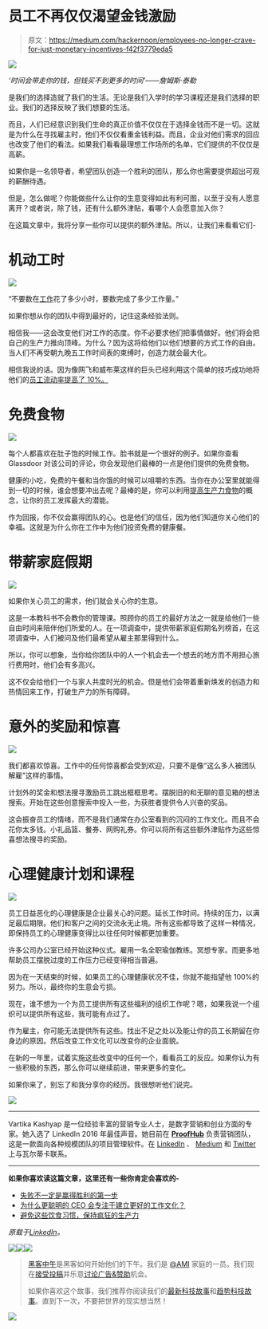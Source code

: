 # 员工不再仅仅渴望金钱激励

> 原文：<https://medium.com/hackernoon/employees-no-longer-crave-for-just-monetary-incentives-f42f3779eda5>

![](img/5f6db01dc1e043e519c82056987efc27.png)

*‘时间会带走你的钱，但钱买不到更多的时间’——詹姆斯·泰勒*

是我们的选择造就了我们的生活。无论是我们入学时的学习课程还是我们选择的职业。我们的选择反映了我们想要的生活。

而且，人们已经意识到我们生命的真正价值不仅仅在于选择金钱而不是一切。这就是为什么在寻找雇主时，他们不仅仅看重金钱利益。而且，企业对他们需求的回应也改变了他们的看法。如果我们看看最理想工作场所的名单，它们提供的不仅仅是高薪。

如果你是一名领导者，希望团队创造一个胜利的团队，那么你也需要提供超出可观的薪酬待遇。

但是，怎么做呢？你能做些什么让你的生意变得如此有利可图，以至于没有人愿意离开？或者说，除了钱，还有什么额外津贴，看哪个人会愿意加入你？

在这篇文章中，我将分享一些你可以提供的额外津贴。所以，让我们来看看它们-

# 机动工时

![](img/c78858a3566729313fc37faca0a45879.png)

“不要数在[工作](https://hackernoon.com/tagged/work)花了多少小时，要数完成了多少工作量。”

如果你想从你的团队中得到最好的，记住这条经验法则。

相信我——这会改变他们对工作的态度。你不必要求他们把事情做好。他们将会把自己的生产力推向顶峰。为什么？因为这将给他们以他们想要的方式工作的自由。当人们不再受朝九晚五工作时间表的束缚时，创造力就会最大化。

相信我说的话。因为像网飞和威布莱这样的巨头已经利用这个简单的技巧成功地将他们的[员工流动率提高了 10%。](https://hackernoon.com/tagged/employee)

# 免费食物

![](img/c9ecfe36b574339b7b20ad7a275ba336.png)

每个人都喜欢在肚子饱的时候工作。脸书就是一个很好的例子。如果你查看 Glassdoor 对该公司的评论，你会发现他们最棒的一点是他们提供的免费食物。

健康的小吃，免费的午餐和当你饿的时候可以咀嚼的东西。当你在办公室里就能得到一切的时候，谁会想要冲出去呢？最棒的是，你可以利用[提高生产力食物](/@proofhub/powerful-food-items-that-can-make-you-surprisingly-more-productive-59a29ec7485#.svc6ozeex)的概念，让你的员工发挥最大的潜能。

作为回报，你不仅会赢得团队的心。也是他们的信任，因为他们知道你关心他们的幸福。这就是为什么你在工作中为他们投资免费的健康餐。

# 带薪家庭假期

![](img/724edbf12a392714de6bec0c42144875.png)

如果你关心员工的需求，他们就会关心你的生意。

这是一本教科书不会教你的管理课。照顾你的员工的最好方法之一就是给他们一些自由时间来陪伴他们所爱的人。在一项调查中，提供带薪家庭假期名列榜首，在这项调查中，人们被问及他们最希望从雇主那里得到什么。

所以，你可以想象，当你给你团队中的人一个机会去一个想去的地方而不用担心旅行费用时，他们会有多高兴。

这不仅会给他们一个与家人共度时光的机会。但是他们会带着重新焕发的创造力和热情回来工作，打破生产力的所有障碍。

# 意外的奖励和惊喜

![](img/3b97c515e39f3f2d6dfa8a566f8b22c5.png)

我们都喜欢惊喜。工作中的任何惊喜都会受到欢迎，只要不是像“这么多人被团队解雇”这样的事情。

计划外的奖金和想法搜寻激励员工跳出框框思考。摆脱旧的和无聊的意见箱的想法搜索。开始在这些创意搜索中投入一些，为获胜者提供令人兴奋的奖品。

这会振奋员工的情绪，而不是我们通常在办公室看到的沉闷的工作文化。而且不会花你太多钱。小礼品篮、餐券、网购礼券。你可以将所有这些额外津贴作为这些惊喜想法搜寻的奖励。

# 心理健康计划和课程

![](img/f7b38b961b7046355602539b6d3a5207.png)

员工日益恶化的心理健康是企业最关心的问题。延长工作时间。持续的压力，以满足最后期限。他们和客户之间的交流永无止境。所有这些都导致了这样一种情况，即保持员工的心理健康变得比以往任何时候都更加重要。

许多公司办公室已经开始这种仪式。雇用一名全职瑜伽教练。冥想专家。而更多地帮助员工摆脱过度的工作压力已经变得相当普遍。

因为在一天结束的时候，如果员工的心理健康状况不佳，你就不能指望他 100%的努力。所以，最终你的生意会亏损。

现在，谁不想为一个为员工提供所有这些福利的组织工作呢？嗯，如果我说一个组织可以提供所有这些，我可能有点过了。

作为雇主，你可能无法提供所有这些。找出不足之处以及能让你的员工长期留在你身边的原因。然后改变工作文化可以改变你的企业面貌。

在新的一年里，试着实施这些改变中的任何一个，看看员工的反应。如果你认为有一些积极的东西，那么你可以继续前进，带来更多的变化。

如果你来了，别忘了和我分享你的经历。我很想听他们说完。

[![](img/4af7d530d1f6d0914e4c3b81fffb1d00.png)](https://www.proofhub.com/?utm_source=medium.com&utm_campaign=Leadership&utm_medium=Referral&utm_term=banner&utm_content=Employees%20no%20longer%20crave%20for%20just%20monetary%20incentives)

**********

Vartika Kashyap 是一位经验丰富的营销专业人士，是数字营销和创业方面的专家。她入选了 LinkedIn 2016 年最佳声音。她目前在 [**ProofHub**](https://www.proofhub.com) 负责营销团队，这是一款面向各种规模团队的项目管理软件。在 [LinkedIn](https://www.linkedin.com/in/vartika-kashyap-30653245) 、 [Medium](/@kashyapvartika) 和 [Twitter](https://twitter.com/kashyapvartika) 上与瓦尔蒂卡联系。

**********

**如果你喜欢读这篇文章，这里还有一些你肯定会喜欢的-**

*   [失败不一定是赢得胜利的第一步](/@kashyapvartika/losing-does-not-always-have-to-be-the-first-step-to-winning-f2fdb2bb7145)
*   [为什么更聪明的 CEO 会专注于建立更好的工作文化？](/@kashyapvartika/why-smarter-ceos-are-focused-to-build-a-better-work-culture-6c7ae073a622)
*   [避免这些饮食习惯，保持疯狂的生产力](/@kashyapvartika/avoid-these-food-habits-to-remain-insanely-productive-87ca747ca2d5)

*原载于*[*LinkedIn*](https://www.linkedin.com/pulse/employees-longer-crave-just-monetary-incentives-vartika-kashyap)*。*

[![](img/50ef4044ecd4e250b5d50f368b775d38.png)](http://bit.ly/HackernoonFB)[![](img/979d9a46439d5aebbdcdca574e21dc81.png)](https://goo.gl/k7XYbx)[![](img/2930ba6bd2c12218fdbbf7e02c8746ff.png)](https://goo.gl/4ofytp)

> [黑客中午](http://bit.ly/Hackernoon)是黑客如何开始他们的下午。我们是 [@AMI](http://bit.ly/atAMIatAMI) 家庭的一员。我们现在[接受投稿](http://bit.ly/hackernoonsubmission)并乐意[讨论广告&赞助](mailto:partners@amipublications.com)机会。
> 
> 如果你喜欢这个故事，我们推荐你阅读我们的[最新科技故事](http://bit.ly/hackernoonlatestt)和[趋势科技故事](https://hackernoon.com/trending)。直到下一次，不要把世界的现实想当然！

![](img/be0ca55ba73a573dce11effb2ee80d56.png)